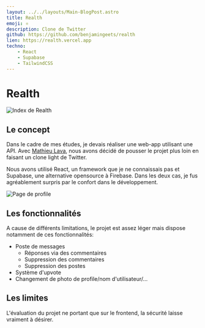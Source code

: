```yaml
---
layout: ../../layouts/Main-BlogPost.astro
title: Realth
emoji: ⚛️
description: Clone de Twitter
github: https://github.com/benjamingeets/realth
lien: https://realth.vercel.app
techno:
    - React
    - Supabase
    - TailwindCSS
---
```

# Realth

![Index de Realth](/img/realth_index.webp)

## Le concept

Dans le cadre de mes études, je devais réaliser une web-app utilisant une API. Avec [Mathieu Lava](https://mlava.dev), nous avons décidé de pousser le projet plus loin en faisant un clone light de Twitter.

Nous avons utilisé React, un framework que je ne connaissais pas et Supabase, une alternative opensource à Firebase. Dans les deux cas, je fus agréablement surpris par le confort dans le développement.

![Page de profile](/img/realth_profile.webp)

## Les fonctionnalités

A cause de différents limitations, le projet est assez léger mais dispose notamment de ces fonctionnalités:
- Poste de messages
    - Réponses via des commentaires
    - Suppression des commentaires
    - Suppression des postes
- Système d'upvote
- Changement de photo de profile/nom d'utilisateur/...

## Les limites

L'évaluation du projet ne portant que sur le frontend, la sécurité laisse vraiment à désirer.
